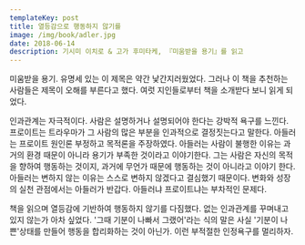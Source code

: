 ```yaml
---
templateKey: post
title: 열등감으로 행동하지 않기를
image: /img/book/adler.jpg
date: 2018-06-14
description: 기시미 이치로 & 고가 후미타케, 『미움받을 용기』를 읽고
---
```

미움받을 용기. 유명세 있는 이 제목은 약간 낯간지러웠었다. 그러나 이 책을 추천하는 사람들은 제목이 오해를 부른다고 했다. 여럿 지인들로부터 책을 소개받다 보니 읽게 되었다.

인과관계는 자극적이다. 사람은 설명하거나 설명되어야 한다는 강박적 욕구를 느낀다. 프로이트는 트라우마가 그 사람의 많은 부분을 인과적으로 결정짓는다고 말한다. 아들러는 프로이트 원인론 부정하고 목적론을 주장하였다. 아들러는 사람이 불행한 이유는 과거의 환경 때문이 아니라 용기가 부족한 것이라고 이야기한다. 그는 사람은 자신의 목적을 향하여 행동하는 것이지, 과거에 무언가 때문에 행동하는 것이 아니라고 이야기 한다. 아들러는 변하지 않는 이유는 스스로 변하지 않겠다고 결심했기 때문이다. 변화와 성장의 실천 관점에서는 아들러가 반갑다. 아들러냐 프로이트냐는 부차적인 문제다.

책을 읽으며 열등감에 기반하여 행동하지 않기를 다짐했다. 없는 인과관계를 꾸며내고 있지 않는가 아차 싶었다. '그때 기분이 나빠서 그랬어'라는 식의 말은 사실 '기분이 나쁜'상태를 만들어 행동을 합리화하는 것이 아닌가. 이런 부적절한 인정욕구를 멀리하자.